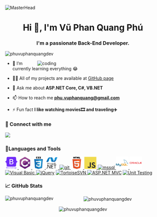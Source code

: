 ![MasterHead](https://myweb2002.w3spaces.com/New-PNC-Animated-Banners.gif)
   
<h1 align="center">Hi 👋, I'm Vũ Phan Quang Phú</h1>
<h3 align="center">I'm a passionate Back-End Developer.</h3>

<p align="left">
  <img src="https://komarev.com/ghpvc/?username=phuvuphanquangdev&label=Profile%20views&color=0e75b6&style=flat" alt="phuvuphanquangdev" />
</p>

<img align="right" alt="coding" width="400" src="https://raw.githubusercontent.com/TheDudeThatCode/TheDudeThatCode/master/Assets/Developer.gif">

- 🌱 I’m currently learning everything 😂

- 👨‍💻 All of my projects are available at <a href="https://github.com/phuvuphanquangdev?tab=repositories" target="_blank">GitHub page</a>
            
- 💬 Ask me about **ASP.NET Core, C#, VB.NET**  

- 📫 How to reach me **phu.vuphanquang@gmail.com**

- ⚡ Fun fact **I like watching movies🎞️ and traveling✈️**
  
<h3 align="left">🤝 Connect with me</h3>
<a href="mailto:phu.vuphanquang@gmail.com">
   
<img src="https://camo.githubusercontent.com/8a15df73eefc8d613bab8230d8859b6328119607d14846dd1f1e0e9b526126b2/68747470733a2f2f696d672e736869656c64732e696f2f62616467652f2d476d61696c2d2532333333333f7374796c653d666f722d7468652d6261646765266c6f676f3d676d61696c266c6f676f436f6c6f723d7768697465" data-canonical-src="https://img.shields.io/badge/-Gmail-%23333?style=for-the-badge&amp;logo=gmail&amp;logoColor=white" style="max-width: 100%;">
</a>

<h3 align="left">🧰Languages and Tools</h3>
<p align="left"> <a href="https://getbootstrap.com" target="_blank" rel="noreferrer"> <img src="https://raw.githubusercontent.com/devicons/devicon/master/icons/bootstrap/bootstrap-plain-wordmark.svg" alt="bootstrap" width="40" height="40"/> </a> <a href="https://www.w3schools.com/cs/" target="_blank" rel="noreferrer"> <img src="https://raw.githubusercontent.com/devicons/devicon/master/icons/csharp/csharp-original.svg" alt="csharp" width="40" height="40"/> </a> <a href="https://www.w3schools.com/css/" target="_blank" rel="noreferrer"> <img src="https://raw.githubusercontent.com/devicons/devicon/master/icons/css3/css3-original-wordmark.svg" alt="css3" width="40" height="40"/> </a> <a href="https://dotnet.microsoft.com/" target="_blank" rel="noreferrer"> <img src="https://raw.githubusercontent.com/devicons/devicon/master/icons/dot-net/dot-net-original-wordmark.svg" alt="dotnet" width="40" height="40"/> </a> <a href="https://git-scm.com/" target="_blank" rel="noreferrer"> <img src="https://www.vectorlogo.zone/logos/git-scm/git-scm-icon.svg" alt="git" width="40" height="40"/> </a> <a href="https://www.w3.org/html/" target="_blank" rel="noreferrer"> <img src="https://raw.githubusercontent.com/devicons/devicon/master/icons/html5/html5-original-wordmark.svg" alt="html5" width="40" height="40"/> </a> <a href="https://developer.mozilla.org/en-US/docs/Web/JavaScript" target="_blank" rel="noreferrer"> <img src="https://raw.githubusercontent.com/devicons/devicon/master/icons/javascript/javascript-original.svg" alt="javascript" width="40" height="40"/> </a> <a href="https://www.microsoft.com/en-us/sql-server" target="_blank" rel="noreferrer"> <img src="https://www.svgrepo.com/show/303229/microsoft-sql-server-logo.svg" alt="mssql" width="40" height="40"/> </a> <a href="https://www.mysql.com/" target="_blank" rel="noreferrer"> <img src="https://raw.githubusercontent.com/devicons/devicon/master/icons/mysql/mysql-original-wordmark.svg" alt="mysql" width="40" height="40"/> </a> <a href="https://www.oracle.com/" target="_blank" rel="noreferrer"> <img src="https://raw.githubusercontent.com/devicons/devicon/master/icons/oracle/oracle-original.svg" alt="oracle" width="40" height="40"/> </a> <a href="https://docs.microsoft.com/en-us/dotnet/visual-basic/" target="_blank" rel="noreferrer"> <img src="https://tuhoclaptrinh.edu.vn/upload/post/16/07/42/ngon-ngu-lap-trinh-visual-basic-600665.jpg" alt="Visual Basic" width="40" height="40"/> </a> <a href="https://jquery.com/" target="_blank" rel="noreferrer"><img src="https://w7.pngwing.com/pngs/720/46/png-transparent-jquery-plain-wordmark-logo-icon-thumbnail.png" alt="jQuery" width="40" height="40"/></a> <a href="https://tortoisesvn.net/" target="_blank" rel="noreferrer"><img src="https://nsfocusglobal.com/wp-content/uploads/2019/08/TortoiseSVN.jpg" alt="TortoiseSVN" width="40" height="40"/> </a> <a href="https://dotnet.microsoft.com/apps/aspnet" target="_blank" rel="noreferrer"><img src="https://tutorials.eu/wp-content/uploads/2022/03/MVC-Logo.jpg" alt="ASP.NET MVC" width="40" height="40"/></a> <a href="https://learn.microsoft.com/en-us/dotnet/core/testing/unit-testing-with-mstest" target="_blank" rel="noreferrer"> <img src="https://blogger.googleusercontent.com/img/b/R29vZ2xl/AVvXsEjhUxWicOHeNXIdln4jNW9YeTME6Wi03GMjL6ytl4UuIbdKdgftl2Ss853vv4SUS12TSsXA77ZTHkOiNo6LnAHLbfVlbrKWLrQFHBpm4-N7DyOkXEbnC1rW-xtrvnwWK-NGb8tYQz6PgahQ/w1200-h630-p-k-no-nu/unittest.png" alt="Unit Testing" width="40" height="40"/></a> </p>

<h3 align="left">📈 GitHub Stats</h3>
<div align="center" dir="auto">
  <animated-image data-catalyst="" style="width: 40%;"><a target="_blank" rel="noopener noreferrer nofollow" href="https://raw.githubusercontent.com/TheDudeThatCode/TheDudeThatCode/master/Assets/Designer.gif" data-target="animated-image.originalLink" hidden=""><img src="https://raw.githubusercontent.com/TheDudeThatCode/TheDudeThatCode/master/Assets/Designer.gif" alt="dev" style="max-width: 100%; display: none;" data-target="animated-image.originalImage" hidden=""></a>
      <span class="AnimatedImagePlayer enabled" data-target="animated-image.player">
        <a data-target="animated-image.replacedLink" class="AnimatedImagePlayer-images" href="https://raw.githubusercontent.com/TheDudeThatCode/TheDudeThatCode/master/Assets/Designer.gif" target="_blank" hidden=""></a>
        
<p><img align="left" src="https://github-readme-stats.vercel.app/api/top-langs?username=phuvuphanquangdev&show_icons=true&locale=en&layout=compact&bg_color=1a1a2e&title_color=ff99cc&text_color=ffffff&icon_color=f7df1e&border_color=ffffff&hide_border=true&langs_count=6&custom_title=Most%20Used%20Languages&hide=php" alt="phuvuphanquangdev"/></p>

<p>&nbsp;<img align="center" src="https://github-readme-stats.vercel.app/api?username=phuvuphanquangdev&show_icons=true&locale=en&bg_color=1a1a2e&title_color=ff99cc&text_color=ffffff&icon_color=f7df1e&border_color=ffffff&hide_border=true" alt="phuvuphanquangdev"/></p>

<p><img align="center" src="https://github-readme-streak-stats.herokuapp.com/?user=phuvuphanquangdev&" alt="phuvuphanquangdev" /></p>
